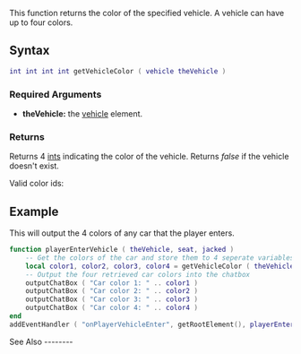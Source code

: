 This function returns the color of the specified vehicle. A vehicle can have up to four colors.

Syntax
------

``` lua
int int int int getVehicleColor ( vehicle theVehicle )             
```

### Required Arguments

-   **theVehicle:** the [vehicle](/docs/vehicle.md "wikilink") element.

### Returns

Returns 4 [ints](/docs/int.md "wikilink") indicating the color of the vehicle. Returns *false* if the vehicle doesn't exist.

Valid color ids:

Example
-------

<section name="Server" class="server" show="true">
This will output the 4 colors of any car that the player enters.

``` lua
function playerEnterVehicle ( theVehicle, seat, jacked )
    -- Get the colors of the car and store them to 4 seperate variables
    local color1, color2, color3, color4 = getVehicleColor ( theVehicle )
    -- Output the four retrieved car colors into the chatbox
    outputChatBox ( "Car color 1: " .. color1 )
    outputChatBox ( "Car color 2: " .. color2 )
    outputChatBox ( "Car color 3: " .. color3 )
    outputChatBox ( "Car color 4: " .. color4 )
end
addEventHandler ( "onPlayerVehicleEnter", getRootElement(), playerEnterVehicle )
```

</section>
See Also
--------
